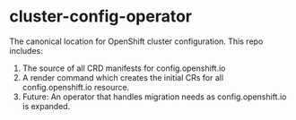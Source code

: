 # cluster-config-operator
The canonical location for OpenShift cluster configuration.  This repo includes:
 1. The source of all CRD manifests for config.openshift.io
 2. A render command which creates the initial CRs for all config.openshift.io resource.
 3. Future: An operator that handles migration needs as config.openshift.io is expanded.
